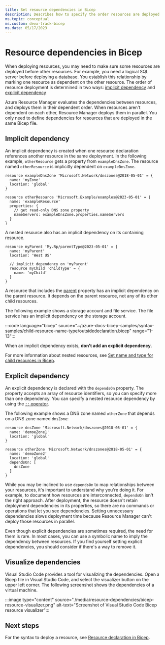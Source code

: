 ```yaml
---
title: Set resource dependencies in Bicep
description: Describes how to specify the order resources are deployed.
ms.topic: conceptual
ms.custom: devx-track-bicep
ms.date: 05/17/2023
---
```


# Resource dependencies in Bicep

When deploying resources, you may need to make sure some resources are deployed before other resources. For example, you need a logical SQL server before deploying a database. You establish this relationship by marking one resource as dependent on the other resource. The order of resource deployment is determined in two ways: [implicit dependency](#implicit-dependency) and [explicit dependency](#explicit-dependency)

Azure Resource Manager evaluates the dependencies between resources, and deploys them in their dependent order. When resources aren't dependent on each other, Resource Manager deploys them in parallel. You only need to define dependencies for resources that are deployed in the same Bicep file.

## Implicit dependency

An implicit dependency is created when one resource declaration references another resource in the same deployment. In the following example, `otherResource` gets a property from  `exampleDnsZone`. The resource named `otherResource` is implicitly dependent on `exampleDnsZone`.

```bicep
resource exampleDnsZone 'Microsoft.Network/dnszones@2018-05-01' = {
  name: 'myZone'
  location: 'global'
}

resource otherResource 'Microsoft.Example/examples@2023-05-01' = {
  name: 'exampleResource'
  properties: {
    // get read-only DNS zone property
    nameServers: exampleDnsZone.properties.nameServers
  }
}
```

A nested resource also has an implicit dependency on its containing resource.

```bicep
resource myParent 'My.Rp/parentType@2023-05-01' = {
  name: 'myParent'
  location: 'West US'

  // implicit dependency on 'myParent'
  resource myChild 'childType' = {
    name: 'myChild'
  }
}
```

A resource that includes the [parent](./child-resource-name-type.md) property has an implicit dependency on the parent resource. It depends on the parent resource, not any of its other child resources.

The following example shows a storage account and file service. The file service has an implicit dependency on the storage account.

:::code language="bicep" source="~/azure-docs-bicep-samples/syntax-samples/child-resource-name-type/outsidedeclaration.bicep" range="1-13":::

When an implicit dependency exists, **don't add an explicit dependency**.

For more information about nested resources, see [Set name and type for child resources in Bicep](./child-resource-name-type.md).

## Explicit dependency

An explicit dependency is declared with the `dependsOn` property. The property accepts an array of resource identifiers, so you can specify more than one dependency. You can specify a nested resource dependency by using the [`::` operator](./operators-access.md#nested-resource-accessor).

The following example shows a DNS zone named `otherZone` that depends on a DNS zone named `dnsZone`:

```bicep
resource dnsZone 'Microsoft.Network/dnszones@2018-05-01' = {
  name: 'demoeZone1'
  location: 'global'
}

resource otherZone 'Microsoft.Network/dnszones@2018-05-01' = {
  name: 'demoZone2'
  location: 'global'
  dependsOn: [
    dnsZone
  ]
}
```

While you may be inclined to use `dependsOn` to map relationships between your resources, it's important to understand why you're doing it. For example, to document how resources are interconnected, `dependsOn` isn't the right approach. After deployment, the resource doesn't retain deployment dependencies in its properties, so there are no commands or operations that let you see dependencies. Setting unnecessary dependencies slows deployment time because Resource Manager can't deploy those resources in parallel.

Even though explicit dependencies are sometimes required, the need for them is rare. In most cases, you can use a symbolic name to imply the dependency between resources. If you find yourself setting explicit dependencies, you should consider if there's a way to remove it.

## Visualize dependencies

Visual Studio Code provides a tool for visualizing the dependencies. Open a Bicep file in Visual Studio Code, and select the visualizer button on the upper left corner.  The following screenshot shows the dependencies of a virtual machine.

:::image type="content" source="./media/resource-dependencies/bicep-resource-visualizer.png" alt-text="Screenshot of Visual Studio Code Bicep resource visualizer":::

## Next steps

For the syntax to deploy a resource, see [Resource declaration in Bicep](resource-declaration.md).
